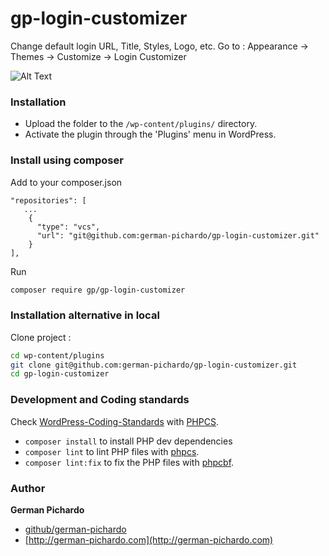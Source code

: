# gp-login-customizer

Change default login URL, Title, Styles, Logo, etc. Go to : Appearance -> Themes -> Customize -> Login Customizer
   
![Alt Text](https://raw.githubusercontent.com/german-pichardo/gp-login-customizer/master/wp-assets/screenshot.gif)

### Installation ##

- Upload the folder to the `/wp-content/plugins/` directory.
- Activate the plugin through the 'Plugins' menu in WordPress.

### Install using composer

Add to your composer.json

```
"repositories": [
   ...
    {
      "type": "vcs",
      "url": "git@github.com:german-pichardo/gp-login-customizer.git"
    }
],
```

Run 
```bash
composer require gp/gp-login-customizer
```

### Installation alternative in local

Clone project :

```bash
cd wp-content/plugins
git clone git@github.com:german-pichardo/gp-login-customizer.git
cd gp-login-customizer
```

### Development and Coding standards

Check [WordPress-Coding-Standards](https://github.com/WordPress-Coding-Standards/WordPress-Coding-Standards) with [PHPCS](https://github.com/squizlabs/PHP_CodeSniffer).

- `composer install` to install PHP dev dependencies
- `composer lint` to lint PHP files with [phpcs](https://github.com/squizlabs/PHP_CodeSniffer).
- `composer lint:fix` to fix the PHP files with [phpcbf](https://github.com/squizlabs/PHP_CodeSniffer).

### Author

**German Pichardo**

* [github/german-pichardo](https://github.com/german-pichardo)
* [http://german-pichardo.com](http://german-pichardo.com)
